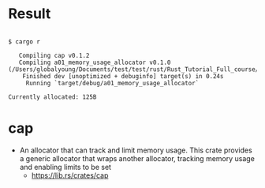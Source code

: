# Result

```

$ cargo r

   Compiling cap v0.1.2
   Compiling a01_memory_usage_allocator v0.1.0 (/Users/globalyoung/Documents/test/test/rust/Rust_Tutorial_Full_course/28_Rust_Memory/a01_memory_usage_allocator)
    Finished dev [unoptimized + debuginfo] target(s) in 0.24s
     Running `target/debug/a01_memory_usage_allocator`

Currently allocated: 125B

```



# cap

- An allocator that can track and limit memory usage. This crate provides a generic allocator that wraps another allocator, tracking memory usage and enabling limits to be set
  - https://lib.rs/crates/cap

